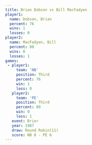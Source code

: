 ```yaml
---
title: Brian Dobson vs Bill MacFadyen
player1:               
  name: Dobson, Brian  
  percent: 76          
  wins: 1              
  losses: 0            
player2:               
  name: MacFadyen, Bill
  percent: 80          
  wins: 0              
  losses: 1            
games:
 - player1:         
     team: 'NB'     
     position: Third
     percent: 76    
     win: 1         
     loss: 0        
   player2:         
     team: 'PE'     
     position: Third
     percent: 80    
     win: 0         
     loss: 1        
   event: Brier         
   year: 1987           
   draw: Round Robin(11)
   score: NB 8 - PE 6   
---
```

